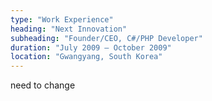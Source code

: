 ```yaml
---
type: "Work Experience"
heading: "Next Innovation"
subheading: "Founder/CEO, C#/PHP Developer"
duration: "July 2009 – October 2009"
location: "Gwangyang, South Korea"
---
```

need to change